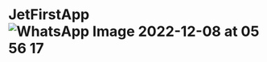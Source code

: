 # JetFirstApp![WhatsApp Image 2022-12-08 at 05 56 17](https://user-images.githubusercontent.com/73768975/206345338-da6a9641-ca49-4f40-8b7b-e0b44410ddac.jpeg)
